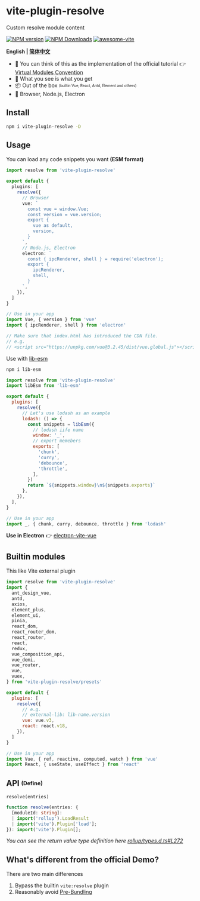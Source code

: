 # vite-plugin-resolve

Custom resolve module content

[![NPM version](https://img.shields.io/npm/v/vite-plugin-resolve.svg)](https://npmjs.org/package/vite-plugin-resolve)
[![NPM Downloads](https://img.shields.io/npm/dm/vite-plugin-resolve.svg?style=flat)](https://npmjs.org/package/vite-plugin-resolve)
[![awesome-vite](https://awesome.re/badge.svg)](https://github.com/vitejs/awesome-vite)

**English | [简体中文](https://github.com/vite-plugin/vite-plugin-resolve/blob/main/README.zh-CN.md)**

- 🤔 You can think of this as the implementation of the official tutorial 👉 [Virtual Modules Convention](https://vitejs.dev/guide/api-plugin.html#virtual-modules-convention)
- 🌱 What you see is what you get
- 📦 Out of the box <sub><sup>(builtin Vue, React, Antd, Element and others)</sup></sub>
- 🚀 Browser, Node.js, Electron

## Install

```bash
npm i vite-plugin-resolve -D
```

## Usage

You can load any code snippets you want **(ESM format)**

```ts
import resolve from 'vite-plugin-resolve'

export default {
  plugins: [
    resolve({
      // Browser
      vue: `
        const vue = window.Vue;
        const version = vue.version;
        export {
          vue as default,
          version,
        }
      `,
      // Node.js, Electron
      electron: `
        const { ipcRenderer, shell } = require('electron');
        export {
          ipcRenderer,
          shell,
        }
      `,
    }),
  ]
}

// Use in your app
import Vue, { version } from 'vue'
import { ipcRenderer, shell } from 'electron'

// Make sure that index.html has introduced the CDN file.
// e.g.
// <script src="https://unpkg.com/vue@3.2.45/dist/vue.global.js"></script>
```

Use with [lib-esm](https://www.npmjs.com/package/lib-esm)

```sh
npm i lib-esm
```

```js
import resolve from 'vite-plugin-resolve'
import libEsm from 'lib-esm'

export default {
  plugins: [
    resolve({
      // Let's use lodash as an example
      lodash: () => {
        const snippets = libEsm({
          // lodash iife name
          window: '_',
          // export memebers
          exports: [
            'chunk',
            'curry',
            'debounce',
            'throttle',
          ],
        })
        return `${snippets.window}\n${snippets.exports}`
      },
    }),
  ],
}

// Use in your app
import _, { chunk, curry, debounce, throttle } from 'lodash'
```

**Use in Electron** 👉 [electron-vite-vue](https://github.com/electron-vite/electron-vite-vue/blob/main/packages/renderer/vite.config.ts)

## Builtin modules

This like Vite external plugin

```js
import resolve from 'vite-plugin-resolve'
import {
  ant_design_vue,
  antd,
  axios,
  element_plus,
  element_ui,
  pinia,
  react_dom,
  react_router_dom,
  react_router,
  react,
  redux,
  vue_composition_api,
  vue_demi,
  vue_router,
  vue,
  vuex,
} from 'vite-plugin-resolve/presets'

export default {
  plugins: [
    resolve({
      // e.g.
      // external-lib: lib-name.version
      vue: vue.v3,
      react: react.v18,
    }),
  ]
}

// Use in your app
import Vue, { ref, reactive, computed, watch } from 'vue'
import React, { useState, useEffect } from 'react'
```

## API <sub><sup>(Define)</sup></sub>

`resolve(entries)`

```ts
function resolve(entries: {
  [moduleId: string]:
  | import('rollup').LoadResult
  | import('vite').Plugin['load'];
}): import('vite').Plugin[];
```

*You can see the return value type definition here [rollup/types.d.ts#L272](https://github.com/rollup/rollup/blob/b8315e03f9790d610a413316fbf6d565f9340cab/src/rollup/types.d.ts#L272)*

## What's different from the official Demo?

There are two main differences

1. Bypass the builtin `vite:resolve` plugin
2. Reasonably avoid [Pre-Bundling](https://vitejs.dev/guide/dep-pre-bundling.html)
